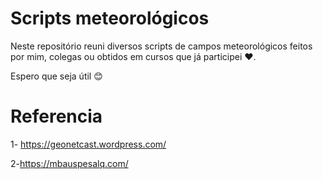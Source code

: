 # Scripts meteorológicos

Neste repositório reuni diversos scripts de campos meteorológicos feitos por mim, colegas ou obtidos em cursos que já participei ❤️.

Espero que seja útil 😊

# Referencia

1- https://geonetcast.wordpress.com/

2-https://mbauspesalq.com/

